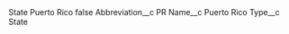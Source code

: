 <?xml version="1.0" encoding="UTF-8"?>
<CustomMetadata xmlns="http://soap.sforce.com/2006/04/metadata" xmlns:xsi="http://www.w3.org/2001/XMLSchema-instance" xmlns:xsd="http://www.w3.org/2001/XMLSchema">
    <label>State Puerto Rico</label>
    <protected>false</protected>
    <values>
        <field>Abbreviation__c</field>
        <value xsi:type="xsd:string">PR</value>
    </values>
    <values>
        <field>Name__c</field>
        <value xsi:type="xsd:string">Puerto Rico</value>
    </values>
    <values>
        <field>Type__c</field>
        <value xsi:type="xsd:string">State</value>
    </values>
</CustomMetadata>
